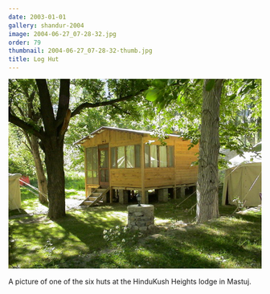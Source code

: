```yaml
---
date: 2003-01-01
gallery: shandur-2004
image: 2004-06-27_07-28-32.jpg
order: 79
thumbnail: 2004-06-27_07-28-32-thumb.jpg
title: Log Hut
---
```


![Log Hut](./2004-06-27_07-28-32.jpg)

A picture of one of the six huts at the HinduKush Heights lodge in Mastuj.